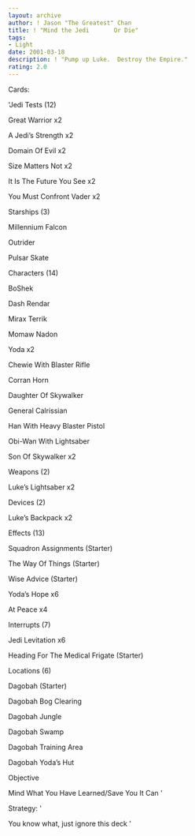 ```yaml
---
layout: archive
author: ! Jason "The Greatest" Chan
title: ! "Mind the Jedi       Or Die"
tags:
- Light
date: 2001-03-18
description: ! "Pump up Luke.  Destroy the Empire."
rating: 2.0
---
```

Cards: 

'Jedi Tests (12)

Great Warrior x2

A Jedi’s Strength x2

Domain Of Evil x2

Size Matters Not x2

It Is The Future You See x2

You Must Confront Vader x2


Starships (3)

Millennium Falcon

Outrider

Pulsar Skate


Characters (14)

BoShek

Dash Rendar

Mirax Terrik

Momaw Nadon

Yoda x2

Chewie With Blaster Rifle

Corran Horn

Daughter Of Skywalker

General Calrissian

Han With Heavy Blaster Pistol

Obi-Wan With Lightsaber

Son Of Skywalker x2


Weapons (2)

Luke’s Lightsaber x2


Devices (2)

Luke’s Backpack x2


Effects (13)

Squadron Assignments (Starter)

The Way Of Things (Starter)

Wise Advice (Starter)

Yoda’s Hope x6

At Peace x4


Interrupts (7)

Jedi Levitation x6

Heading For The Medical Frigate (Starter)


Locations (6)

Dagobah (Starter)

Dagobah Bog Clearing

Dagobah Jungle

Dagobah Swamp

Dagobah Training Area

Dagobah Yoda’s Hut


Objective

Mind What You Have Learned/Save You It Can '

Strategy: '

You know what, just ignore this deck '